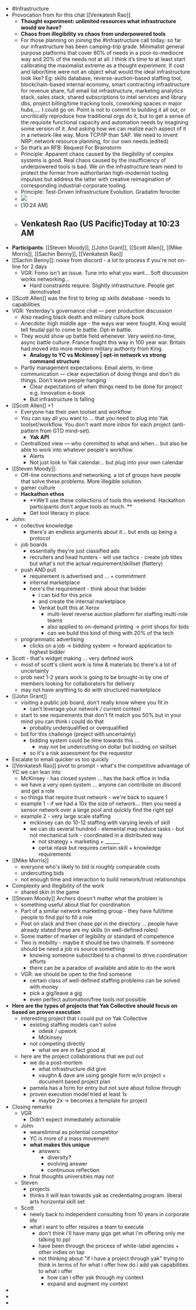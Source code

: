- #Infrastructure
- Provocation from for this chat [[Venkatesh Rao]]
    - **Thought experiment: unlimited resources what infrastructure would we have?** 
    - **Chaos from illegibility vs chaos from underpowered tools**
    - For those planning on joining the #Infrastructure call today: so far our infrastructure has been camping-trip grade. Minimalist general purpose platforms that cover 80% of needs in a poor-to-mediocre way and 20% of the needs not at all. I think it’s time to at least start calibrating the maximalist extreme as a thought experiment.  If cost and labor/time were not an object what would the ideal infrastructure look like? Eg: skills database, reverse-auction-based staffing tool, blockchain-based internal economy, smart contracting infrastructure for revenue share, full email list infrastructure, marketing analytics stack, sales stack, shared subscriptions to intel services and library dbs, project billing/time tracking tools, coworking spaces in major hubs,.... I could go on. Point is not to commit to building it all out, or uncritically reproduce how traditional orgs do it, but to get a sense of the requisite functional capacity and automation needs by imagining some version of it. And asking how we can realize each aspect of it in a network-like way. More TCP/IP than SAP. We need to invent NRP: network resource planning, for our own needs.(edited)
    - So that’s an RFB: Request For Brainstorm
    - Principle: Apparent chaos caused by the illegibility of complex systems is good. Real chaos caused by the insufficiency of underpowered tools is bad. We on the infrastructure team need to protect the former from authoritarian high-modernist tooling impulses but address the latter with creative reimagination of corresponding industrial-corporate tooling.
    - Principle: Test-Driven Infrastructure Evolution. Gradatim ferociter
    - ![ ](https://cdn.discordapp.com/avatars/692110789657755728/c96751584808ef900c3a2ae7c4682758.png?size=128)
    - [10:24 AM]
    - ## Venkatesh Rao (US Pacific)Today at 10:23 AM
- **Participants**: [[Steven Moody]], [[John Grant]], [[Scott Allen]], [[Mike Morris]], [[Sachin Benny]], [[Venkatesh Rao]]
- [[Sachin Benny]]: noise from discord - a lot to process if you're not on-line for 2 days
    - VGR: Fomo isn't an issue. Tune into what you want... Soft discussion works networking...
        - Hard constraints require. Slightly infrastructure. People get demotivated
- [[Scott Allen]] was the first to bring up skills database - needs to capabilities
- VGR: Yesterday's governance chat — peer production discussion
    - Also reading black death and military culture book 
    - Anecdote: high middle age - the ways war were fought. King would tell feudal ppl to come to battle. Opt-in battle. 
    - They would show up battle field whenever. Very weird no-time, async battle culture. France fought this way in 100 year war. Britain had moved into more modern military authority from King. 
        - **Analogy to YC vs Mckinsey | opt-in network vs strong command structure**
    - Partly management expectations: Email alerts, in-time communication — clear expectation of doing things and don't do things. Don't leave people hanging
        - Clear expectations of when things need to be done for project e.g. Innovation e-book
        - But infrastructure is falling 
- [[Scott Allen]] +1
    - Everyone has their own toolset and workflow
    - You can say all you want to ... that you need to plug into Yak toolset/workflow. You don't want more inbox for each project (anti-pattern from GTD mind-set).
        - **Yak API**
    - Centrallized view — who committed to what and when... but also be able to work into whatever people's workflow.
        - Alerts
        - Not just look to Yak calendar... but plug into your own calendar 
- [[Steven Moody]]: 
    - Off-line connections and networking. a lot of groups have people that solve these problems. More illegible solution. 
    - gamer culture
    - **Hackathon ethos** 
        - **We'll use these collections of tools this weekend. Hackathon participants don't argue tools as much. **
        - Get tool literacy in place. 
- John: 
    - collective knowledge
        - there's an endless arguments about it... but ends up being a protocol 
    - job boards
        - essentially they're just classified ads 
        - recruiters and head hunters - will use tactics - create job titles but what's not the actual requirement/skillset (flattery) 
    - push AND pull
        - requirement is advertised and ... + commitment
        - internal marketplace
        - here's the requirement - think about that bidder
            - i can bid for this price 
            - and create the internal marketplace
            - Venkat built this at Xerox
                - multi-level reverse auction platform for staffing multi-role teams
                - also applied to on-demand printing -> print shops for bids 
                - can we build this kind of thing with 20% of the tech 
    - programmatic advertising 
        - clicks on a job -> bidding system -> forward application to highest bidder
- Scott - that's widget making ... very defined work 
    - most of scott's client work is time & materials bc there's a lot of uncertainty 
    - prob next 1-2 years work is going to be brought-in by one of members looking for collaborators for delivery 
    - may not have anything to do with structured marketplace 
- [[John Grant]]
    - visiting a public job board, don't really know where you fit in
        - can't leverage your network / current context 
    - start to see requirements that don't fit match you 50% but in your mind you can think i could do that
        - probably underqualified or overqualified 
    - bid for this challenge (project with uncertainty)
        - bidding system could be time towards this ... 
            - may not be undercutting on dollar but bidding on skillset
        - so it's a risk assessment for the requestor 
- Escalate to email quicker vs too quickly
- [[Venkatesh Rao]] pivot to prompt - what's the competitive advantage of YC we can lean into
    - McKinsey - has closed system ... has the back office in India
    - we have a very open system ... anyone can contribute on discord and get a role
    - so things that require trust network - we're back to square 1 
    - example 1 - if we had a 10x the size of network... then you need a sensor network over a large pool and quickly find the right ppl 
    - example 2 - very large scale staffing
        - mckinsey can do 10-12 staffing with varying levels of skill 
        - we can do several hundred - elemental map reduce tasks - but not mechanical turk - coordinated in a distributed way
            - not strategy + marketing + ______
            - certai ntask but requires certain skill + knowledge requirements
- [[Mike Morris]]
    - everyone who's likely to bid is roughly comparable costs 
    - undercutting bids
    - not enough time and interaction to build network/trust relationships
- Complexity and illegibility of the work
    - shared skin in the game
- [[Steven Moody]] Archers doesn't matter what the problem is 
    - something useful about that for coordination 
    - Part of a similar network marketing group - they have full/time people to find ppl to fill a role
    - Post on slack and then chase ppl in the directory ... people have already stated these are my skills (in well-defined roles)
    - Some matter of marker of legibility or standard of competence
    - Two is mobility - maybe it should be two channels. If someone should be need a job vs source something 
        - knowing someone subscribed to a channel to drive coordination efforts 
        - there can be a paradox of available and able to do the work 
    - VGR: we should be open to the find someone 
        - certain class of well-defined staffing problems can be solved with money 
        - pick a gig/leave a gig 
        - even perfect automation/free tools not possible
- **Here are the types of projects that Yak Collective should focus on based on proven execution**
    -  interesting project that i could put on Yak Collective
        - existing staffing models can't solve
            - odesk / upwork 
            - Mckinsey
        - not competing directly 
            - what we are in fact good at 
    - here are the project collaborations that we put out
        - we do a post-mortem 
            - what infrastructure did give 
            - vaughn & dave are using google form w/in project + document based project plan
        - pamela has a form for entry but not sure about follow through
        - proven execution model tried at least 1x 
            - maybe 2x -> becomes a template for project 
- Closing remarks
    - VGR
        - Didn't expect immediately actionable
    - John
        - weareliminal as potential competitor
        - YC is more of a mass movement 
        - **__what makes this unique__**
            - answers:
                - diversity? 
                - evolving answer
                - continuous reflection 
        - final thoughts universities may not 
    - Steven
        - projects
        - thinks it will lean towards yak as credentialing program. liberal arts horizontal skill set 
    - Scott
        - newly back to independent consulting from 10 years in corporate life
        - what i want to offer requires a team to execute 
            - don't think i'll have many gigs get what i'm offering only me talking to ppl 
            - have been through the process of white-label agencies + other indies on tap
            - not thinking about "if i have a project through yak" trying to think in terms of for what i offer how do i add yak capabilities to what i offer 
                - how can i offer yak through my context
                - expand and augment my context 
- 
- 
- 
